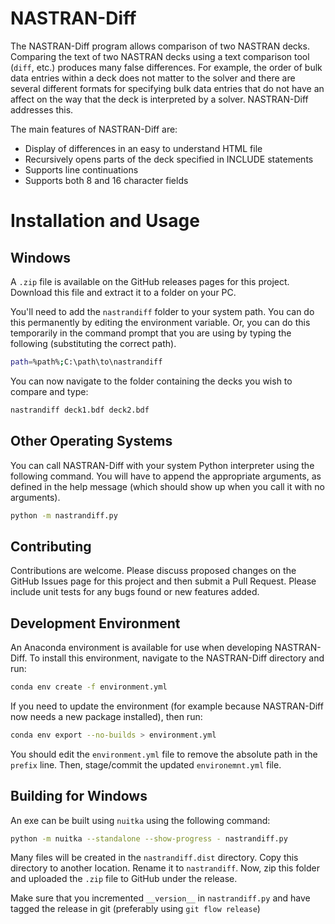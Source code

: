 # NASTRAN-Diff
The NASTRAN-Diff program allows comparison of two NASTRAN decks.
Comparing the text of two NASTRAN decks using a text comparison tool
(`diff`, etc.) produces many false differences. For example, the order
of bulk data entries within a deck does not matter to the solver and
there are several different formats for specifying bulk data entries
that do not have an affect on the way that the deck is interpreted by
a solver. NASTRAN-Diff addresses this.

The main features of NASTRAN-Diff are:

- Display of differences in an easy to understand HTML file
- Recursively opens parts of the deck specified in INCLUDE statements
- Supports line continuations
- Supports both 8 and 16 character fields

# Installation and Usage
## Windows
A `.zip` file is available on the GitHub releases pages for this project.
Download this file and extract it to a folder on your PC.

You'll need to add the `nastrandiff` folder to your system path. You can
do this permanently by editing the environment variable. Or, you can 
do this temporarily in the command prompt that you are using by typing the
following (substituting the correct path).

```bash
path=%path%;C:\path\to\nastrandiff
```

You can now navigate to the folder containing the decks you wish to compare
and type:

```bash
nastrandiff deck1.bdf deck2.bdf
```

## Other Operating Systems
You can call NASTRAN-Diff with your system Python interpreter using the
following command. You will have to append the appropriate arguments, as
defined in the help message (which should show up when you call it with
no arguments).

```bash
python -m nastrandiff.py
```

## Contributing
Contributions are welcome. Please discuss proposed changes on the GitHub
Issues page for this project and then submit a Pull Request. Please
include unit tests for any bugs found or new features added.

## Development Environment
An Anaconda environment is available for use when developing NASTRAN-Diff.
To install this environment, navigate to the NASTRAN-Diff directory and run:

```bash
conda env create -f environment.yml
```

If you need to update the environment (for example because NASTRAN-Diff now
needs a new package installed), then run:

```bash
conda env export --no-builds > environment.yml
```

You should edit the `environment.yml` file to remove the absolute path in the
`prefix` line. Then, stage/commit the updated `environemnt.yml` file. 

## Building for Windows
An exe can be built using `nuitka` using the following command:

```bash
python -m nuitka --standalone --show-progress - nastrandiff.py
```

Many files will be created in the `nastrandiff.dist` directory. Copy this
directory to another location. Rename it to `nastrandiff`. Now, zip this folder
and uploaded the `.zip` file to GitHub under the release.

Make sure that you incremented `__version__` in `nastrandiff.py` and have
tagged the release in git (preferably using `git flow release`) 

